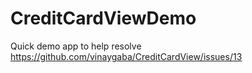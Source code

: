 # CreditCardViewDemo

Quick demo app to help resolve https://github.com/vinaygaba/CreditCardView/issues/13
